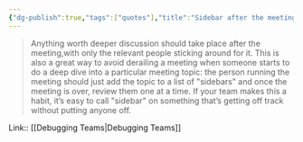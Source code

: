 ```yaml
---
{"dg-publish":true,"tags":["quotes"],"title":"Sidebar after the meeting","date":"2022-08-18T14:11:18+03:00","modified_at":"2022-09-12T20:42:04+03:00","permalink":"/quotes/202208181411/","dgHomeLink":false,"dgPassFrontmatter":true}
---
```



> Anything worth deeper discussion should take place after the meeting,with only the relevant people sticking around for it. This is also a great way to avoid derailing a meeting when someone starts to do a deep dive into a particular meeting topic: the person running the meeting should just add the topic to a list of "sidebars" and once the meeting is over, review them one at a time. If your team makes this a habit, it’s easy to call "sidebar" on something that’s getting off track without putting anyone off.

Link:: [[Debugging Teams|Debugging Teams]]
